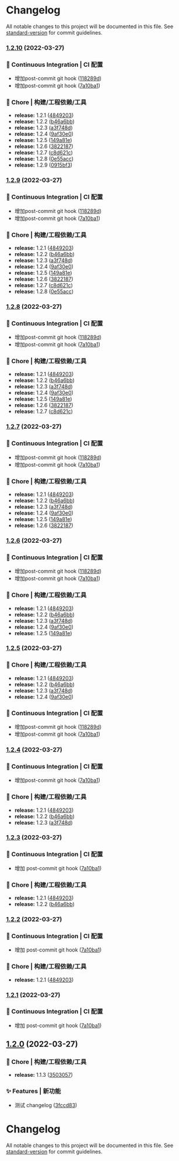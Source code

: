 # Changelog

All notable changes to this project will be documented in this file. See [standard-version](https://github.com/conventional-changelog/standard-version) for commit guidelines.

### [1.2.10](https://github.com/wzf1997/fly/compare/v1.2.0...v1.2.10) (2022-03-27)


### 👷 Continuous Integration | CI 配置

* 增加post-commit git hook ([118289d](https://github.com/wzf1997/fly/commit/118289d2666e83b8c4e4267f28c4c114f9c5aa76))
* 增加post-commit git hook ([7a10ba1](https://github.com/wzf1997/fly/commit/7a10ba1f67cef2762d7618b500d03d36aa8ff91a))


### 🚀 Chore | 构建/工程依赖/工具

* **release:** 1.2.1 ([4849203](https://github.com/wzf1997/fly/commit/484920345babe546209f0f381af0eb0c49419bb6))
* **release:** 1.2.2 ([b46a6bb](https://github.com/wzf1997/fly/commit/b46a6bb20cea452363a75ca630adc154ef1c62ca))
* **release:** 1.2.3 ([a3f748d](https://github.com/wzf1997/fly/commit/a3f748d66016fb467c0e14799cc543d824485cdd))
* **release:** 1.2.4 ([9af30e0](https://github.com/wzf1997/fly/commit/9af30e07b3e70bc0004cc3b3f8b0ee90f86502ea))
* **release:** 1.2.5 ([149a81e](https://github.com/wzf1997/fly/commit/149a81e6ded515d593ec723b297546d8cb82cb96))
* **release:** 1.2.6 ([3822187](https://github.com/wzf1997/fly/commit/3822187dbd80222a7347eefa052a462ada5f5467))
* **release:** 1.2.7 ([c8d621c](https://github.com/wzf1997/fly/commit/c8d621cd2c90a3026d9bcaa02c36abf88c280d21))
* **release:** 1.2.8 ([0e55acc](https://github.com/wzf1997/fly/commit/0e55acc107aff91876bea748b5261c477c799167))
* **release:** 1.2.9 ([0915bf3](https://github.com/wzf1997/fly/commit/0915bf3463d764017f7d094439a310f373e3da2d))

### [1.2.9](https://github.com/wzf1997/fly/compare/v1.2.0...v1.2.9) (2022-03-27)


### 👷 Continuous Integration | CI 配置

* 增加post-commit git hook ([118289d](https://github.com/wzf1997/fly/commit/118289d2666e83b8c4e4267f28c4c114f9c5aa76))
* 增加post-commit git hook ([7a10ba1](https://github.com/wzf1997/fly/commit/7a10ba1f67cef2762d7618b500d03d36aa8ff91a))


### 🚀 Chore | 构建/工程依赖/工具

* **release:** 1.2.1 ([4849203](https://github.com/wzf1997/fly/commit/484920345babe546209f0f381af0eb0c49419bb6))
* **release:** 1.2.2 ([b46a6bb](https://github.com/wzf1997/fly/commit/b46a6bb20cea452363a75ca630adc154ef1c62ca))
* **release:** 1.2.3 ([a3f748d](https://github.com/wzf1997/fly/commit/a3f748d66016fb467c0e14799cc543d824485cdd))
* **release:** 1.2.4 ([9af30e0](https://github.com/wzf1997/fly/commit/9af30e07b3e70bc0004cc3b3f8b0ee90f86502ea))
* **release:** 1.2.5 ([149a81e](https://github.com/wzf1997/fly/commit/149a81e6ded515d593ec723b297546d8cb82cb96))
* **release:** 1.2.6 ([3822187](https://github.com/wzf1997/fly/commit/3822187dbd80222a7347eefa052a462ada5f5467))
* **release:** 1.2.7 ([c8d621c](https://github.com/wzf1997/fly/commit/c8d621cd2c90a3026d9bcaa02c36abf88c280d21))
* **release:** 1.2.8 ([0e55acc](https://github.com/wzf1997/fly/commit/0e55acc107aff91876bea748b5261c477c799167))

### [1.2.8](https://github.com/wzf1997/fly/compare/v1.2.0...v1.2.8) (2022-03-27)


### 👷 Continuous Integration | CI 配置

* 增加post-commit git hook ([118289d](https://github.com/wzf1997/fly/commit/118289d2666e83b8c4e4267f28c4c114f9c5aa76))
* 增加post-commit git hook ([7a10ba1](https://github.com/wzf1997/fly/commit/7a10ba1f67cef2762d7618b500d03d36aa8ff91a))


### 🚀 Chore | 构建/工程依赖/工具

* **release:** 1.2.1 ([4849203](https://github.com/wzf1997/fly/commit/484920345babe546209f0f381af0eb0c49419bb6))
* **release:** 1.2.2 ([b46a6bb](https://github.com/wzf1997/fly/commit/b46a6bb20cea452363a75ca630adc154ef1c62ca))
* **release:** 1.2.3 ([a3f748d](https://github.com/wzf1997/fly/commit/a3f748d66016fb467c0e14799cc543d824485cdd))
* **release:** 1.2.4 ([9af30e0](https://github.com/wzf1997/fly/commit/9af30e07b3e70bc0004cc3b3f8b0ee90f86502ea))
* **release:** 1.2.5 ([149a81e](https://github.com/wzf1997/fly/commit/149a81e6ded515d593ec723b297546d8cb82cb96))
* **release:** 1.2.6 ([3822187](https://github.com/wzf1997/fly/commit/3822187dbd80222a7347eefa052a462ada5f5467))
* **release:** 1.2.7 ([c8d621c](https://github.com/wzf1997/fly/commit/c8d621cd2c90a3026d9bcaa02c36abf88c280d21))

### [1.2.7](https://github.com/wzf1997/fly/compare/v1.2.0...v1.2.7) (2022-03-27)


### 👷 Continuous Integration | CI 配置

* 增加post-commit git hook ([118289d](https://github.com/wzf1997/fly/commit/118289d2666e83b8c4e4267f28c4c114f9c5aa76))
* 增加post-commit git hook ([7a10ba1](https://github.com/wzf1997/fly/commit/7a10ba1f67cef2762d7618b500d03d36aa8ff91a))


### 🚀 Chore | 构建/工程依赖/工具

* **release:** 1.2.1 ([4849203](https://github.com/wzf1997/fly/commit/484920345babe546209f0f381af0eb0c49419bb6))
* **release:** 1.2.2 ([b46a6bb](https://github.com/wzf1997/fly/commit/b46a6bb20cea452363a75ca630adc154ef1c62ca))
* **release:** 1.2.3 ([a3f748d](https://github.com/wzf1997/fly/commit/a3f748d66016fb467c0e14799cc543d824485cdd))
* **release:** 1.2.4 ([9af30e0](https://github.com/wzf1997/fly/commit/9af30e07b3e70bc0004cc3b3f8b0ee90f86502ea))
* **release:** 1.2.5 ([149a81e](https://github.com/wzf1997/fly/commit/149a81e6ded515d593ec723b297546d8cb82cb96))
* **release:** 1.2.6 ([3822187](https://github.com/wzf1997/fly/commit/3822187dbd80222a7347eefa052a462ada5f5467))

### [1.2.6](https://github.com/wzf1997/fly/compare/v1.2.0...v1.2.6) (2022-03-27)


### 👷 Continuous Integration | CI 配置

* 增加post-commit git hook ([118289d](https://github.com/wzf1997/fly/commit/118289d2666e83b8c4e4267f28c4c114f9c5aa76))
* 增加post-commit git hook ([7a10ba1](https://github.com/wzf1997/fly/commit/7a10ba1f67cef2762d7618b500d03d36aa8ff91a))


### 🚀 Chore | 构建/工程依赖/工具

* **release:** 1.2.1 ([4849203](https://github.com/wzf1997/fly/commit/484920345babe546209f0f381af0eb0c49419bb6))
* **release:** 1.2.2 ([b46a6bb](https://github.com/wzf1997/fly/commit/b46a6bb20cea452363a75ca630adc154ef1c62ca))
* **release:** 1.2.3 ([a3f748d](https://github.com/wzf1997/fly/commit/a3f748d66016fb467c0e14799cc543d824485cdd))
* **release:** 1.2.4 ([9af30e0](https://github.com/wzf1997/fly/commit/9af30e07b3e70bc0004cc3b3f8b0ee90f86502ea))
* **release:** 1.2.5 ([149a81e](https://github.com/wzf1997/fly/commit/149a81e6ded515d593ec723b297546d8cb82cb96))

### [1.2.5](https://github.com/wzf1997/fly/compare/v1.2.0...v1.2.5) (2022-03-27)


### 🚀 Chore | 构建/工程依赖/工具

* **release:** 1.2.1 ([4849203](https://github.com/wzf1997/fly/commit/484920345babe546209f0f381af0eb0c49419bb6))
* **release:** 1.2.2 ([b46a6bb](https://github.com/wzf1997/fly/commit/b46a6bb20cea452363a75ca630adc154ef1c62ca))
* **release:** 1.2.3 ([a3f748d](https://github.com/wzf1997/fly/commit/a3f748d66016fb467c0e14799cc543d824485cdd))
* **release:** 1.2.4 ([9af30e0](https://github.com/wzf1997/fly/commit/9af30e07b3e70bc0004cc3b3f8b0ee90f86502ea))


### 👷 Continuous Integration | CI 配置

* 增加post-commit git hook ([118289d](https://github.com/wzf1997/fly/commit/118289d2666e83b8c4e4267f28c4c114f9c5aa76))
* 增加post-commit git hook ([7a10ba1](https://github.com/wzf1997/fly/commit/7a10ba1f67cef2762d7618b500d03d36aa8ff91a))

### [1.2.4](https://github.com/wzf1997/fly/compare/v1.2.0...v1.2.4) (2022-03-27)


### 👷 Continuous Integration | CI 配置

* 增加post-commit git hook ([7a10ba1](https://github.com/wzf1997/fly/commit/7a10ba1f67cef2762d7618b500d03d36aa8ff91a))


### 🚀 Chore | 构建/工程依赖/工具

* **release:** 1.2.1 ([4849203](https://github.com/wzf1997/fly/commit/484920345babe546209f0f381af0eb0c49419bb6))
* **release:** 1.2.2 ([b46a6bb](https://github.com/wzf1997/fly/commit/b46a6bb20cea452363a75ca630adc154ef1c62ca))
* **release:** 1.2.3 ([a3f748d](https://github.com/wzf1997/fly/commit/a3f748d66016fb467c0e14799cc543d824485cdd))

### [1.2.3](https://github.com/wzf1997/fly/compare/v1.2.0...v1.2.3) (2022-03-27)

### 👷 Continuous Integration | CI 配置

- 增加 post-commit git hook ([7a10ba1](https://github.com/wzf1997/fly/commit/7a10ba1f67cef2762d7618b500d03d36aa8ff91a))

### 🚀 Chore | 构建/工程依赖/工具

- **release:** 1.2.1 ([4849203](https://github.com/wzf1997/fly/commit/484920345babe546209f0f381af0eb0c49419bb6))
- **release:** 1.2.2 ([b46a6bb](https://github.com/wzf1997/fly/commit/b46a6bb20cea452363a75ca630adc154ef1c62ca))

### [1.2.2](https://github.com/wzf1997/fly/compare/v1.2.0...v1.2.2) (2022-03-27)

### 👷 Continuous Integration | CI 配置

- 增加 post-commit git hook ([7a10ba1](https://github.com/wzf1997/fly/commit/7a10ba1f67cef2762d7618b500d03d36aa8ff91a))

### 🚀 Chore | 构建/工程依赖/工具

- **release:** 1.2.1 ([4849203](https://github.com/wzf1997/fly/commit/484920345babe546209f0f381af0eb0c49419bb6))

### [1.2.1](https://github.com/wzf1997/fly/compare/v1.2.0...v1.2.1) (2022-03-27)

### 👷 Continuous Integration | CI 配置

- 增加 post-commit git hook ([7a10ba1](https://github.com/wzf1997/fly/commit/7a10ba1f67cef2762d7618b500d03d36aa8ff91a))

## [1.2.0](https://github.com/wzf1997/fly/compare/v1.1.3...v1.2.0) (2022-03-27)

### 🚀 Chore | 构建/工程依赖/工具

- **release:** 1.1.3 ([3503057](https://github.com/wzf1997/fly/commit/35030579de709461fcdc96c7dbcf36771ee89dd4))

### ✨ Features | 新功能

- 测试 changelog ([3fccd83](https://github.com/wzf1997/fly/commit/3fccd83f0fbc520fbc77fb17f230081c931d2226))

# Changelog

All notable changes to this project will be documented in this file. See [standard-version](https://github.com/conventional-changelog/standard-version) for commit guidelines.
